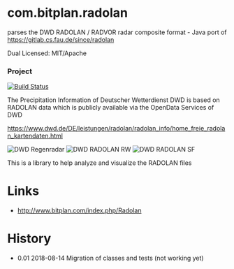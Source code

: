 # com.bitplan.radolan
parses the DWD RADOLAN / RADVOR radar composite format - Java port of https://gitlab.cs.fau.de/since/radolan

Dual Licensed: MIT/Apache

### Project
[![Build Status](https://travis-ci.org/BITPlan/com.bitplan.radolan.svg?branch=master)](https://travis-ci.org/BITPlan/com.bitplan.radolan)

The Precipitation Information of Deutscher Wetterdienst DWD is based on RADOLAN data which is publicly available via the OpenData Services of DWD

https://www.dwd.de/DE/leistungen/radolan/radolan_info/home_freie_radolan_kartendaten.html

![DWD Regenradar](https://www.dwd.de/DWD/wetter/radar/rad_brd_akt.jpg)
![DWD RADOLAN RW](https://www.dwd.de/DE/leistungen/radolan/radolan_info/rw_karte.png?view=nasImage&nn=16102)
![DWD RADOLAN SF](https://www.dwd.de/DE/leistungen/radolan/radolan_info/sf_karte.png?view=nasImage&nn=16102)

This is a library to help analyze and visualize the RADOLAN files 

# Links
* http://www.bitplan.com/index.php/Radolan

# History
* 0.01 2018-08-14 Migration of classes and tests (not working yet)
